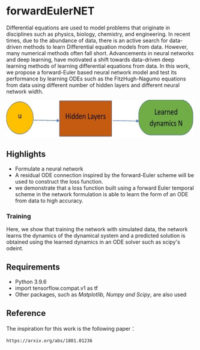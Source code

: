 # forwardEulerNET

Differential equations are used to model problems that originate in disciplines such as physics, biology, chemistry, and engineering. In recent times, due to the abundance of data, there is an active search for data-driven methods to learn Differential equation models from data. However, many numerical methods often fall short. Advancements in neural networks and deep learning, have motivated a shift towards data-driven deep learning methods of learning differential equations from data. In this work, we propose a forward-Euler based neural network model and test its performance by learning ODEs such as the FitzHugh-Nagumo equations from data using different number of hidden layers and different neural network width.

<img src="images/nn_fig.jpg" width=500 height=100 />

## Highlights
- Formulate a neural network
- A residual ODE connection inspired by the forward-Euler scheme will be used to construct the loss function.
- we demonstrate that a loss function built using a forward Euler temporal scheme in the network formulation is able to learn the form of an ODE from data to high accuracy.

### Training

Here, we show that training the network with simulated data, the network learns the dynamics of the dynamical system and a predicted solution is obtained using the learned dynamics in an ODE solver such as scipy's odeint.

## Requirements

- Python 3.9.6
- import tensorflow.compat.v1 as tf
- Other packages, such as *Matplotlib, Numpy and Scipy*, are also used

## Reference
The inspiration for this work is the following paper：

```
https://arxiv.org/abs/1801.01236
```
